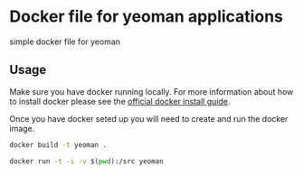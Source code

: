 # Docker file for yeoman applications

simple docker file for yeoman

## Usage

Make sure you have docker running locally. For more information about how to install docker please see the [official docker install guide](https://docs.docker.com/engine/installation/).

Once you have docker seted up you will need to create and run the docker image.

```bash
docker build -t yeoman .

docker run -t -i -v $(pwd):/src yeoman
```
